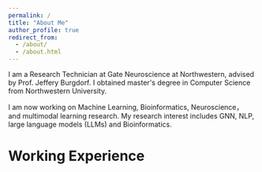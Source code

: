 ```yaml
---
permalink: /
title: "About Me"
author_profile: true
redirect_from: 
  - /about/
  - /about.html
---
```


I am a Research Technician at Gate Neuroscience at Northwestern, advised by Prof. Jeffery Burgdorf. I obtained master's degree in Computer Science from Northwestern University. 

I am now working on Machine Learning, Bioinformatics, Neuroscience， and multimodal learning research.
My research interest includes GNN, NLP, large language models (LLMs) and Bioinformatics.


Working Experience
======

